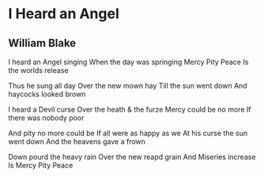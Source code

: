 # I Heard an Angel
## William Blake
I heard an Angel singing
When the day was springing
Mercy Pity Peace
Is the worlds release

Thus he sung all day
Over the new mown hay
Till the sun went down
And haycocks looked brown

I heard a Devil curse
Over the heath & the furze
Mercy could be no more
If there was nobody poor

And pity no more could be
If all were as happy as we
At his curse the sun went down
And the heavens gave a frown

Down pourd the heavy rain
Over the new reapd grain
And Miseries increase
Is Mercy Pity Peace